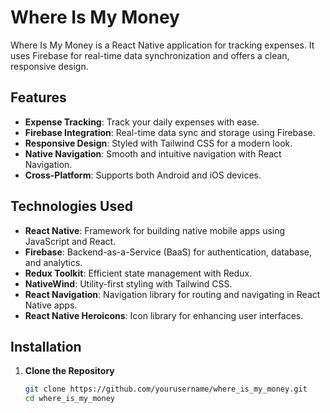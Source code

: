 # Where Is My Money

Where Is My Money is a React Native application for tracking expenses. It uses Firebase for real-time data synchronization and offers a clean, responsive design.

## Features

- **Expense Tracking**: Track your daily expenses with ease.
- **Firebase Integration**: Real-time data sync and storage using Firebase.
- **Responsive Design**: Styled with Tailwind CSS for a modern look.
- **Native Navigation**: Smooth and intuitive navigation with React Navigation.
- **Cross-Platform**: Supports both Android and iOS devices.

## Technologies Used

- **React Native**: Framework for building native mobile apps using JavaScript and React.
- **Firebase**: Backend-as-a-Service (BaaS) for authentication, database, and analytics.
- **Redux Toolkit**: Efficient state management with Redux.
- **NativeWind**: Utility-first styling with Tailwind CSS.
- **React Navigation**: Navigation library for routing and navigating in React Native apps.
- **React Native Heroicons**: Icon library for enhancing user interfaces.

## Installation

1. **Clone the Repository**
   ```bash
   git clone https://github.com/yourusername/where_is_my_money.git
   cd where_is_my_money
